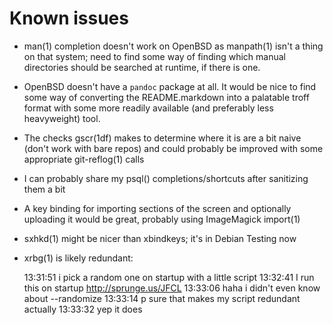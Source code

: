Known issues
============

*   man(1) completion doesn't work on OpenBSD as manpath(1) isn't a thing on
    that system; need to find some way of finding which manual directories
    should be searched at runtime, if there is one.
*   OpenBSD doesn't have a `pandoc` package at all. It would be nice to find
    some way of converting the README.markdown into a palatable troff format
    with some more readily available (and preferably less heavyweight) tool.
*   The checks gscr(1df) makes to determine where it is are a bit naive (don't
    work with bare repos) and could probably be improved with some appropriate
    git-reflog(1) calls
*   I can probably share my psql() completions/shortcuts after sanitizing them
    a bit
*   A key binding for importing sections of the screen and optionally uploading
    it would be great, probably using ImageMagick import(1)
*   sxhkd(1) might be nicer than xbindkeys; it's in Debian Testing now
*   xrbg(1) is likely redundant:

    13:31:51 <tejr> i pick a random one on startup with a little script
    13:32:41 <cosarara> I run this on startup http://sprunge.us/JFCL
    13:33:06 <tejr> haha i didn't even know about --randomize
    13:33:14 <tejr> p sure that makes my script redundant actually
    13:33:32 <tejr> yep it does
